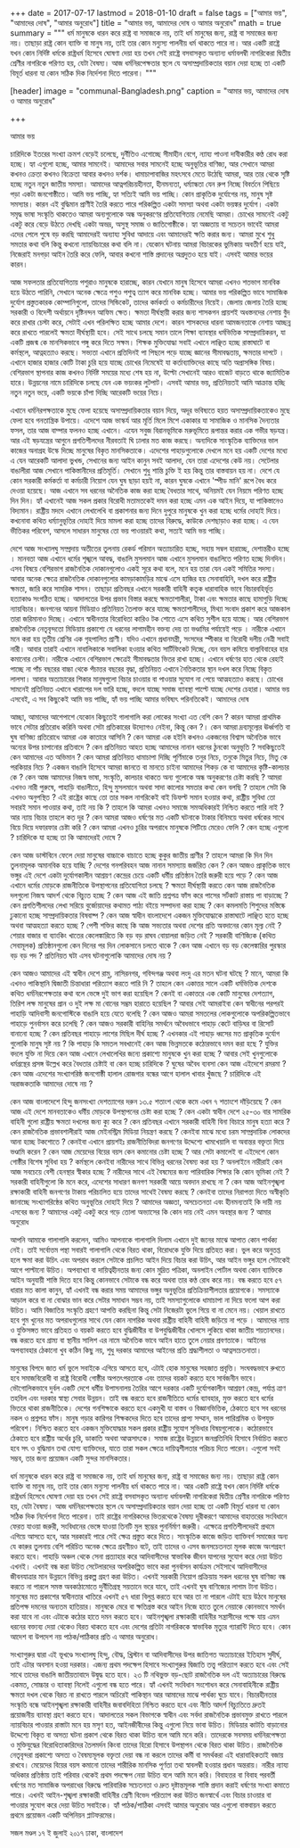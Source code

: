 +++
date = 2017-07-17
lastmod = 2018-01-10
draft = false
tags = ["আমার ভয়", "আমাদের দোষ", "আমার অনুরোধ"]
title = "আমার ভয়, আমাদের দোষ ও আমার অনুরোধ"
math = true
summary = """
ধর্ম মানুষকে ধারন করে রাষ্ট্র বা সমাজকে নয়, তাই ধর্ম মানুষের জন্য, রাষ্ট্র বা সমাজের জন্য নয়। তাছাড়া রাষ্ট্র কোন ব্যাক্তি বা মানুষ নয়, তাই তার কোন মন্যুস্য পালনীয় ধর্ম থাকতে পারে না। আর একটি রাষ্ট্রে যখন কোন নির্দিষ্ট ধর্মকে রাষ্ট্রধর্ম হিসেবে ঘোষণা দেয়া হয় তখন সেই রাষ্ট্রে বসবাসকৃত অন্যান্য ধর্মাবলম্বী নাগরিকেরা দ্বিতীয় শ্রেণীর নাগরিকে পরিণত হয়, যেটা বৈষম্য। আজ ধর্মনিরপেক্ষতার স্থলে যে অসাম্প্রদায়িকতার বয়ান দেয়া হচ্ছে তা একটি বিমূর্ত ধারনা যা কোন সঠিক দিক নির্দেশনা দিতে পারেনা। 
"""

[header]
image = "communal-Bangladesh.png"
caption = "আমার ভয়, আমাদের দোষ ও আমার অনুরোধ"

+++

আমার ভয়

চারিদিকে ইতরের সংখ্যা ক্রমশ বেড়েই চলেছে, দুর্নীতিও এগোচ্ছে সীমাহীন বেগে, ন্যায্য পাওনা দাবীকারীর কণ্ঠ রোধ করা হচ্ছে। হ্যা এগুলো হচ্ছে, আমার সামনেই। আমাদের সবার সামনেই হচ্ছে অনুভূতির বাণিজ্য, আর সেখানে আমরা কখনও ক্রেতা কখনও বিক্রেতা আবার কখনও দর্শক। ধামাচাপাবাজির মহৎসবে মেতে উঠেছি আমরা, আর তার থেকে সৃষ্টি হচ্ছে নতুন নতুন জাতীয় সমস্যা। আমাদের আত্নপরিচয়হীনতা, হীনমন্যতা, ধর্ম্যান্ধতা যেন রুপ নিচ্ছে বিবর্তনে পিছিয়ে পড়া একটা জনগোষ্ঠীতে। আমি ভয় পাচ্ছি, হ্যা সত্যিই আমি ভয় পাচ্ছি। কোন প্রাকৃতিক দুর্যোগের নয়, মানুষ সৃষ্ট সমস্যার। কারন এই বুদ্ধিমান প্রাণীই তৈরি করতে পারে পরিকল্পিত একটা সমস্যা অথবা একটা ভয়ঙ্কর দুর্যোগ। একটা সমৃদ্ধ ভাষা সংস্কৃতি থাকতেও আমরা অন্যগুলোকে অন্ধ অনুকরণের প্রতিযোগিতায় নেমেছি আমরা। চোখের সামনেই একটু একটু করে বেড়ে উঠতে দেখছি একটা অভদ্র, অসুস্থ সমাজ ও জাতিগোষ্ঠীকে। হ্যা অজ্ঞতায় বা সচেতন ভাবেই আমরা এদের পেলে পুষে বড় করছি আমাদেরই অন্যায্য সুবিধা আদায়ে এবং আমাদেরই ক্ষতি করার জন্য। আমরা মুখে শুধু সমতার কথা বলি কিন্তু কখনো ন্যায়বিচারের কথা বলি না। যেকোন ঘটনায় আমরা বিচারকের ভুমিকায় অবতীর্ণ হয়ে যাই, নিজেরাই মনগড়া আইন তৈরি করে ফেলি, আবার কখনো শাস্তি প্রদানের অগ্রদুতও হয়ে যাই। এসবই আমার ভয়ের কারন।


আজ সফলতার প্রতিযোগিতায় পশুরাও মানুষকে হারাচ্ছে, কারন যেখানে মানুষ হিসেবে আমরা এখনও শতভাগ মানবিক হয়ে উঠতে পারিনি, সেখানে অনেক ক্ষেত্রে পশুও পশুত্ব ত্যাগ করে মানবিক হচ্ছে। আমার ভয় পরিকল্পিত ভাবে সামাজিক দুর্যোগ প্রস্তুতকারক কোম্পানিগুলো, তাদের সিন্ডিকেট, তাদের কর্মকর্তা ও কর্মচারীদের নিয়েই। জেলায় জেলায় তৈরি হচ্ছে সরকারী ও বিদেশী অর্থায়নে দৃষ্টিনন্দন আফিম ক্ষেত। ক্ষমতা দীর্ঘস্থায়ী করার জন্য শাসকগন প্রায়শই অধস্তনদের নেশায় বুঁদ করে রাখার চেস্টা করে, সেটাই এখন পরিলক্ষিত হচ্ছে আমার দেশে। কারন শাসকদের ধারনা আমজনতাকে নেশায় আচ্ছন্ন করে রাখতে পারলেই ক্ষমতা দীর্ঘস্থায়ী হবে। সেই সাথে চলছে সমান তালে শিক্ষা ব্যাবস্থার ধর্মভিত্তিক সাম্প্রদায়িকরন, যা একটি প্রজন্ম কে মানসিকভাবে পঙ্গু করে দিতে সক্ষম। শিক্ষক মুক্তিযোদ্ধা সবাই এখানে লাঞ্ছিত হচ্ছে রাস্তাঘাটে বা কর্মস্থলে, আত্নহত্যাও করছে। সভ্যতা এখানে প্রতিদিনই পা পিছলে পড়ে যাচ্ছে জ্ঞানের সীমাবদ্ধতায়, ক্ষমতার দাপটে । এখানে হাজার হাজার কোটি টাকা চুরি হয়ে যাচ্ছে চোখের নিমেষেই যা কর্তাব্যাক্তিদের কাছে অতি অপ্রাসঙ্গিক বিষয়। বেশিরভাগ স্থাপনার কাজ কখনও নির্দিষ্ট সময়ের মধ্যে শেষ হয় না, উল্টো সেখানেই আরও বাজেট বাড়তে থাকে জ্যামিতিক হারে। উন্নয়নের নামে চারিদিকে চলছে যেন এক ভয়ংকর লুটপাট। এসবই আমার ভয়, প্রতিনিয়তই আমি আক্রান্ত হচ্ছি নতুন নতুন ভয়ে, একটি ভয়কে চাঁপা দিচ্ছি আরেকটি ভয়ের নিচে।


এখানে ধর্মনিরপক্ষতাকে মুছে ফেলা হয়েছে অসাম্প্রদায়িকতার বয়ান দিয়ে, অদূর ভবিষ্যতে হয়ত অসাম্প্রদায়িকতাকেও মুছে ফেলা হবে গনতান্ত্রিক উপায়ে। এদেশে আজ ভাস্কর্য আর মূর্তি মিলে মিশে একাকার যা সামাজিক ও মানসিক দৈন্যতার ফসল, তার আজ বাম্পার ফলনও হচ্ছে এখানে। এযেন সবুজ বিরানভূমিকে মরুভূমিতে রূপান্তর করার এক গভীর ষড়যন্ত্র। আর এই ষড়যন্ত্রের আগুনে প্রগতিশীলদের নীরবতাই ঘি ঢালার মত কাজ করছে। অন্যদিকে সাংস্কৃতিক ব্যাক্তিদের ভাল কাজের অনাগ্রহ উস্কে দিচ্ছে মানুষের বিকৃত মানসিকতাকে। এদেশের পাহাড়গুলোকে দেখলে মনে হয় একটি দেশের মধ্যে এ যেন আরেকটি আলাদা ভুখন্ড, সেখানের জন্য আইন কানুন সবই আলাদা, যেন তারা এদেশের কেউ নয়। সেটেলার বাঙালীরা আজ সেখানে পাকিস্তানীদের প্রতিমূর্তি। সেখানে শুধু শান্তি চুক্তি ই হয় কিন্তু তার বাস্তবায়ন হয় না। দেশে যে কোন সরকারী কর্মকর্তা বা কর্মচারী নিয়োগ যেন ঘুষ ছাড়া হয়ই না, কারন ঘুষকে এখানে 'স্পীড মানি' রূপে বৈধ করে দেওয়া হয়েছে। আজ এখানে সব ধরনের অনৈতিক কাজ করা হচ্ছে বৈধতার সাথে, অনিয়মই যেন নিয়মে পরিণত হচ্ছে দিন দিন। হ্যাঁ এখানেই আজ সকল প্রকার বিরোধী মতামতকেই দমন করা হচ্ছে এমন এক আইন দিয়ে, যা পাকিস্তানেও বিদ্যমান। রাষ্ট্রীয় মদদে এখানে লেখালেখি বা প্রকাশনার জন্য দিনে দুপুরে মানুষকে খুন করা হচ্ছে ধর্মের দোহাই দিয়ে। কখনোবা কথিত ধর্ম্যানুভূতির দোহাই দিয়ে মামলা করা হচ্ছে তাদের বিরুদ্ধে, কাউকে দেশছাড়াও করা হচ্ছে। এ যেন ভীতিকর পরিবেশ, আসলে সাধারন মানুষের তো ভয় পাওয়ারই কথা, সত্যই আমি ভয় পাচ্ছি।



দেশে আজ সংখ্যালঘু সম্প্রদায় অতীতের তুলনায় রেকর্ড পরিমান অত্যাচারিত হচ্ছে, সহায় সম্বল হারাচ্ছে, দেশান্তরীও হচ্ছে । মানবতা আজ এখানে ধর্মের শৃঙ্খলে আবদ্ধ, বাঙালি মুসলমান আজ এখানে মুসলমান বাঙালিতে পরিণত হচ্ছে দিনদিন। এসব বিষয়ে বেশিরভাগ রাজনৈতিক দোকানগুলোও একই সূরে কথা বলে, মনে হয় তারা যেন একই সমিতির সদস্য। আবার অনেক ক্ষেত্রে রাজনৈতিক দোকানগুলোর কামড়াকামড়ির মাঝে এসে হাজির হয় সেনাবাহিনি, দখল করে রাষ্ট্রীয় ক্ষমতা, জারি করে সামরিক শাসন। তাছাড়া প্রতিবছর এখানে সরকারী বাহিনী কতৃক ধারাবাহিক ভাবে বিচারবহির্ভূত হত্যাকাণ্ড সংগঠিত হচ্ছে। আদালতের উপর প্রভাব বিস্তার করছে ক্ষমতাশালীরা, টাকা এবং ক্ষমতার কাছে হামাগুড়ি দিচ্ছে ন্যায়বিচার। জনগনের আয়না মিডিয়াও প্রতিনিয়ত তৈলাক্ত করে যাচ্ছে ক্ষমতাশালীদের, মিথ্যা সংবাদ প্রকাশ করে আজকাল তারা জরিমানাও দিচ্ছে। এখানে স্বাধীনতার বিরোধিতা কারিও টক শোতে এসে কথিত সুশীল হয়ে যাচ্ছে। আর বেশিরভাগ রাজনৈতিক নেতৃবৃন্দতো মিডিয়ায় প্রকাশ্যে যে ধরনের লাগামহীন বক্তব্য দেয় তা ভণ্ডামির পর্যায়েই পড়ে । নারীকে এখানে মনে করা হয় তৃতীয় শ্রেণির এক গৃহপালিত প্রাণী। যদিও এখানে প্রধানমন্ত্রী, সংসদের স্পীকার বা বিরোধী দলীয় নেত্রী সবাই নারী। আবার তারাই এখানে নাবালিকাকে সবালিকা হওয়ার কথিত সার্টিফিকেট দিচ্ছে, যেন বয়স কমিয়ে বাল্যবিবাহের হার কমানোর চেস্টা। নারীকে এখানে বেশিরভাগ ক্ষেত্রেই সীমাবদ্ধতার ভিতর রাখা হচ্ছে। এখানে ধর্ষণের হাত থেকে রেহাই পাচ্ছে না পাঁচ বছরের বাচ্চা থেকে পঁচাত্তর বছরের বৃদ্ধা, প্রতিনিয়ত এখানে নৈতিকতার স্থান দখল করে নিচ্ছে বিকৃত লালসা। আবার অত্যাচারের শিকার মানুষগুলো বিচার চাওয়ার বা পাওয়ার সুযোগ না পেয়ে আত্মহত্যাও করছে। চোখের সামনেই প্রতিনিয়ত এখানে খারাপের দল ভারি হচ্ছে, বদলে যাচ্ছে সমাজ ব্যাবস্থা পাল্টে যাচ্ছে দেশের চেহারা। আমার ভয় এসবেই, এ সব কিছুকেই আমি ভয় পাচ্ছি, হ্যাঁ ভয় পাচ্ছি আমার ভবিষ্যৎ পরিনতিকেই।
আমাদের দোষ


আচ্ছা, আমাদের আশেপাশে যেকোন কিছুতেই গালাগালি করা লোকের সংখ্যা এত বেশি কেন ? কারন আমরা প্রাথমিক ভাবে সেটার প্রতিরোধ করিনি অথবা সেটা প্রতিকারের উদ্যোগও নেইনা, কিন্তু কেন ?। কেন আমরা দ্রব্যমূল্যের ঊর্ধ্বগতি বা ঘুষ বাণিজ্য প্রতিরোধে আমরা এক কাতারে আসিনি ? কেন আমরা এক হইনি কখনও একজনের বিশ্বাস অনৈতিক ভাবে অন্যের উপর চাপানোর প্রতিবাদে ? কেন প্রতিনিয়ত আহত হচ্ছে আমাদের নানান ধরনের ঠুনকো অনুভূতি ? সবকিছুতেই কেন আমাদের এত অভিমান ? কেন আমরা প্রতিনিয়ত ধামাচাপা দিচ্ছি পূর্ণিমাকে তনুর নিচে, তনুকে মিতুর নিচে, মিতু কে পরকিয়ার নিচে ? একজন বাঙালি হিসেবে আমরা জানতে বা মানতে চাইনা আমাদের শিকড় কে বা আমাদের কৃষ্টি-কালচার কে ? কেন আজ আমাদের নিজস্ব ভাষা, সংস্কৃতি, কালচার থাকতে অন্য গুলোকে অন্ধ অনুকরণের চেষ্টা করছি ? আমরা এখনও নারী পুরুষে, পাহাড়ি বাঙালীতে, হিন্দু মুসলমানে অথবা সাদা কালোর সমতার কথা কেন বলছি ? তাহলে সেটা কি এখনও অনুপস্থিত ? এই রাষ্ট্রের কাছে তো তার সকল নাগরিকেই বাই ডিফল্ট সমান হওয়ার কথা, রাষ্ট্রীয় সুবিধা তো সবারই সমান পাওয়ার কথা, তাই নয় কি ? তাহলে কি আমরা এখনও সমাজে সমঅধিকারই নিশ্চিত করতে পারি নাই ? আর ন্যায় বিচার তাহলে কত দূর ? কেন আমরা আজও ধর্ষণের মত একটি ঘটনাকে টাকার বিনিময়ে অথবা ধর্ষকের সাথে বিয়ে দিয়ে দফারফার চেষ্টা করি ? কেন আমরা এখনও চুরির অপরাধে মানুষকে পিটিয়ে মেরেও ফেলি ? কেন হচ্ছে এগুলো ? চারিদিকে যা হচ্ছে তা কি আমাদেরই দোষে ?


কেন আজ ডাস্টবিনে ফেলে দেয়া মানুষের বাচ্চাকে বাচাতে হচ্ছে কুকুর জাতীয় প্রাণীর ? তাহলে আমরা কি দিন দিন তুলনামূলক অমানবিক হয়ে যাচ্ছি ? দেশের গনপরিবহন আজ নানান সমস্যায় জর্জরিত কেন ? কেন আজও প্রাকৃতিক ভাবে ভঙ্গুর এই দেশে একটা দুর্যোগকালীন আশ্রয়ণ কেন্দ্রের চেয়ে একটি ধর্মীয় প্রতিষ্ঠান তৈরি জরুরী হয়ে পড়ে ? কেন আজ এখানে ধর্মের মোড়কে রাজনীতিকে উপস্থাপনের প্রতিযোগিতা চলছে ? ক্ষমতা দীর্ঘস্থায়ী করতে কেন আজ রাজনৈতিক দলগুলো নিজস্ব আদর্শ থেকে বিচ্যুত হচ্ছে ? কেন আজ এই জাতি প্রশ্নপত্র ফাঁস করে পাসের সর্টকাট রাস্তায় পা বাড়াচ্ছে ? কেন প্রগতিশীলদের লেখা সরিয়ে বুর্জোয়াদের কথামত পাঠ্য বইয়ে সম্পাদনা করা হচ্ছে ? কেন কমলমতি শিশুদের মস্তিষ্কে ঢুকানো হচ্ছে সাম্প্রদায়িকতার বিষবাষ্প ? কেন আজ স্বাধীন বাংলাদেশে একজন মুক্তিযোদ্ধাকে রাস্তাঘাটে লাঞ্ছিত হতে হচ্ছে অথবা আত্মহত্যা করতে হচ্ছে ? পেশী শক্তির কাছে কি আজ সভ্যতার অথবা দেশের প্রতি অবদানের কোন মূল্য নেই ? শেয়ার বাজার বা ব্যাংকিং খাতের কেলেঙ্কারিতে কি বড় বড় রাঘব বোয়ালরা জড়িত নেই ? সরকারী বাণিজ্যিক (কথিত সেবামূলক) প্রতিষ্ঠানগুলো কেন দিনের পর দিন লোকসানে চলতে থাকে ? কেন আজ এখানে বড় বড় কেলেঙ্কারির পুরস্কার বড় বড় পদ ? প্রতিনিয়ত ঘটা এসব ঘটনাগুলোকি আমাদের দোষ নয় ?


কেন আজও আমাদের এই স্বাধীন দেশে রামু, নাসিরনগর, গবিন্দগঞ্জ অথবা লংদু এর মতন ঘটনা ঘটছে ? মানে, আমরা কি এখনও পাকিস্থানি দ্বিজাতী চিন্তাধারা পরিত্যাগ করতে পারি নি ? তাহলে কেন একাত্তর সালে একটি ধর্মভিত্তিক দেশকে কথিত ধর্মনিরপেক্ষতার কথা বলে ভেঙ্গে দুই ভাগ করা হয়েছিল ? কেনই বা একাত্তরে এক কোটি মানুষের দেশত্যাগ, তিরিশ লক্ষ মানুষের প্রান ও দুই লক্ষ মা বোনের সম্ভ্রম হারাতে হয়েছিল ? আবার সেই আমরাইবা কেন স্বাধীনের পরপরই পাহাড়ি আদিবাসী জনগোস্টিকে বাঙালি হয়ে যেতে বলেছি ? কেন আজও আমরা সমতলের লোকগুলোকে অপরিকল্পিতভাবে পাহাড়ে পুনর্বাসন করে চলেছি ? কেন আজও সরকারী বাহিনির সমর্থনে অবৈধভাবে পাহাড় কেটে বাড়িঘর বা রিসোর্ট বানানো হচ্ছে ? কেন প্রতিবছর পাহাড়ে লাশের মিছিল দীর্ঘ হচ্ছে ? এখনকার এই পাহাড় ধ্বসের মত প্রাকৃতিক দুর্যোগ গুলোকি মানুষ সৃষ্ট নয় ? কি পাহাড় কি সমতল সবখানেই কেন আজ ভিন্নমতকে কঠোরভাবে দমন করা হছে ? যুক্তির বদলে যুক্তি না দিয়ে কেন আজ এখানে লেখালেখির জন্যে প্রকাশ্যে মানুষকে খুন করা হচ্ছে ? আবার সেই খুনগুলোকে ধর্মগ্রন্থের প্রসঙ্গ উল্লেখ করে বৈধতার চেষ্টাই বা কেন হচ্ছে চারিদিকে ? ঘুষের অবৈধ ব্যবসা কেন আজ এইদেশে রমরমা ? কেন আজ এদেশের সংখ্যাগরিষ্ঠ জনগোষ্ঠী হালাল রোজগার বন্ধের আগে হালাল খাবার খুঁজছে ? চারিদিকে এই অরাজকতাকি আমাদের দোষে নয় ? 



কেন আজ বাংলাদেশে হিন্দু জনসংখ্যা দেশত্যাগের দরুন ১৩.৫ শতাংশ থেকে কমে এখন ৭ শতাংশে দাঁড়িয়েছে ? কেন আজ এই দেশে মানবতাকেও ধর্মীয় মোড়কে উপস্থাপনের চেষ্টা করা হচ্ছে ? কেন একটা স্বাধীন দেশে ২৫-৩০ বার সামরিক বাহিনী গুলো রাষ্ট্রীয় ক্ষমতা দখলের জন্য ক্যু করে ? কেন প্রতিবছর এখানে সরকারী বাহিনী বিনা বিচারে মানুষ হত্যা করে ? কেন রাজনৈতিক প্রভাবশালীরাই আজ মেইনস্ট্রিম মিডিয়া নিয়ন্ত্রণ করছে ? কেনইবা মাঝে মধ্যে চরম সাম্প্রদায়িক লোকদের আনা হচ্ছে টকশোতে ? কেনইবা এখানে প্রায়শইঃ রাজনীতিবিদরা জনগণের উদ্দেশ্যে খামখেয়ালি বা অবান্তর বক্তৃতা দিয়ে ভণ্ডামি করেন ? কেন আজ মেয়েদের বিয়ের বয়স কেন কমানোর চেষ্টা হচ্ছে ? আর সেটা কমালেই বা এইদেশে কোন গোষ্ঠীর বিশেষ সুবিধা হয় ? কর্মস্থলে কেনইবা নারীদের সাথে বিভিন্ন ধরনের বৈষম্য করা হয় ? অনলাইনে নারীরাই কেন আজ সবচেয়ে বেশী হেনস্থার স্বীকার হচ্ছে ? নারীদের সাথে এই বৈষম্যের জন্য পারিবারিক শিক্ষার কি কোন ভূমিকা নেই ? সরকারী বাহিনীগুলো কি মনে করে, এদেশের সাধারণ জনগণ সরকারী আয়ে অবদান রাখছে না ? কেন আজ আইনশৃঙ্খলা রক্ষাকারী বাহিনী জনগণের টাকায় পরিচালিত হয়ে তাদের সাথেই বৈষম্য করছে ? কেনইবা তাদের নিরাপত্তা দিতে অস্বীকৃতি জানাচ্ছে সংখ্যাগরিষ্ঠের কথিত অনুভূতির দোহাই দিয়ে ? আমাদের অজ্ঞতা, অসচেতনতা এবং হীনমন্যতাই কি দায়ী নয় এসবের জন্য ? আমাদের একটু একটু করে গড়ে তোলা অভ্যাসের কি কোন দায় নেই এমন অবস্থার জন্য ?
আমার অনুরোধ


আপনি আমাকে গালাগালি করলেন, আমিও আপনাকে গালাগালি দিলাম এখানে দুই জনের মাঝে আপাত কোন পার্থক্য নেই। তাই সর্বোত্তম পন্থা সবারই গালাগালি থেকে বিরত থাকা, বিরোধকে যুক্তি দিয়ে প্রতিহত করা। ভুল করে অনুতপ্ত হলে ক্ষমা করা উচিৎ এবং অপরাধ করলে সেটাকে প্রচলিত আইন দিয়ে বিচার করা উচিৎ, আর আইন ভঙ্গুর হলে সেটাকেই আগে পাল্টানো উচিত। অপব্যাখ্যা বা দায়িত্বহীনতার জন্য কোন মুদ্রিত পত্রিকা, অনলাইন পোর্টাল অথবা কোন ব্যাক্তিকে আইন অনুযায়ী শাস্তি দিতে হবে কিন্তু কোনভাবে সেটাকে বন্ধ করে অথবা তার কণ্ঠ রোধ করে নয়। বন্ধ করতে হবে ৫৭ ধারার মত কালা কানুন, হ্যাঁ এখনই বন্ধ করার সময় আমাদের ভঙ্গুর অনুভূতির প্রতিক্রিয়াশীলতার প্রয়োগকে। সমস্যাকে আড়াল করে বা না বোঝার ভান করে সেটার সমাধান সম্ভব নয়, তাই সমস্যাগুলোকে ধামাচাপা না দিয়ে ফলো আপ করা উচিত। আমি বিজাতিয় সংস্কৃতি গ্রহণে আপত্তি করছিনা কিন্তু সেটা নিজেরটা ভুলে গিয়ে বা না মেনে নয়। খেয়াল রাখতে হবে গুম খুনের মত অপরাধগুলোর সাথে যেন কোন নাগরিক অথবা রাষ্ট্রীয় বাহিনী বাহিনী জড়িয়ে না পড়ে । আমাদের ন্যায় ও যুক্তিসঙ্গত ভাবে প্রতিহত ও বয়কট করতে হবে বুদ্ধিজীবীর বা উপবুদ্ধিজীবীর খোলসে লুকিয়ে থাকা জাতীয় শয়তানদের। বন্ধ করতে হবে গ্রাম্য বা স্থানীয় সালিশ এর নামে অনৈতিক ভাবে আইন হাতে তুলে নেয়ার প্রবণতাকে। আইনের অপব্যাবহার ঠেকানো খুব কঠিন কিছু নয়, শুধু দরকার আমাদের আইনের প্রতি শ্রদ্ধাশীলতা ও আত্নসচেতনাতা।


মানুষের বিপদে জাত ধর্ম ভুলে সবাইকে এগিয়ে আসতে হবে, এটাই হোক মানুষের সহজাত প্রবৃত্তি। সংঘবদ্ধভাবে রুখতে হবে সমাজবিরোধী বা রাষ্ট্র বিরোধী গোষ্ঠীর অপতৎপরতাকে এবং তাদের বয়কট করতে হবে সার্বজনীন ভাবে। ভৌগোলিকভাবে দুর্বল একটি দেশে ধর্মীয় উপাসনালয় তৈরির আগে দরকার একটি দুর্যোগকালীন আশ্রয়ণ কেন্দ্র, পর্যাপ্ত ত্রাণ তহবিল এবং দরকার স্বাস্থ্য সেবার উন্নয়ন। তাই বন্ধ করতে হবে রাজনীতিতে ধর্মের ব্যাবহার, মুক্ত করতে হবে ধর্মের ভিতরে থাকা রাজনীতিকে। দেশের গনশিক্ষাকে করতে হবে একমুখী যা বাস্তব ও বিজ্ঞানভিত্তিক, ঠেকাতে হবে সব ধরনের নকল ও প্রশ্নপত্র ফাঁস। মানুষ গড়ার কারিগর শিক্ষকদের দিতে হবে তাদের প্রাপ্য সম্মান, ভাল পারিশ্রমিক ও উপযুক্ত পরিবেশ। নিশ্চিত করতে হবে একজন মুক্তিযোদ্ধার সকল প্রকার রাষ্ট্রীয় সুযোগ সুভিধার বিষয়গুলোকে। কঠোরভাবে ঠেকাতে হবে রাষ্ট্রীয় অর্থের চুরি, ডাকাতি অথবা আত্মসাৎকে। সমাজ রাষ্ট্রের উন্নয়নে জনপ্রতিনিধি হিসাবে নির্বাচিত করতে হবে সৎ ও বুদ্ধিমান তথা যোগ্য  ব্যাক্তিদের, যাতে তারা সকল ক্ষেত্রে দায়িত্বশীলতার পরিচয় দিতে পারেন। এগুলো সবই সম্ভব, তার জন্য প্রয়োজন একটি সুন্দর মানসিকতার।


ধর্ম মানুষকে ধারন করে রাষ্ট্র বা সমাজকে নয়, তাই ধর্ম মানুষের জন্য, রাষ্ট্র বা সমাজের জন্য নয়। তাছাড়া রাষ্ট্র কোন ব্যাক্তি বা মানুষ নয়, তাই তার কোন মন্যুস্য পালনীয় ধর্ম থাকতে পারে না। আর একটি রাষ্ট্রে যখন কোন নির্দিষ্ট ধর্মকে রাষ্ট্রধর্ম হিসেবে ঘোষণা দেয়া হয় তখন সেই রাষ্ট্রে বসবাসকৃত অন্যান্য ধর্মাবলম্বী নাগরিকেরা দ্বিতীয় শ্রেণীর নাগরিকে পরিণত হয়, যেটা বৈষম্য। আজ ধর্মনিরপেক্ষতার স্থলে যে অসাম্প্রদায়িকতার বয়ান দেয়া হচ্ছে তা একটি বিমূর্ত ধারনা যা কোন সঠিক দিক নির্দেশনা দিতে পারেনা। তাই রাষ্ট্রের নাগরিকদের ভিতরথেকে বৈষম্য দূরীকরণে আমাদের বাহাত্তরের সংবিধানে ফেরত যাওয়া জরুরী, সংবিধানের ভেঙ্গে যাওয়া তিনটি মুল স্থম্ভের পুনর্নির্মাণ জরুরী। এক্ষেত্রে প্রগতিশীলদেরই প্রথমে এগিয়ে আসতে হবে, আর সরকারই পারে সেই ক্ষেত্র প্রস্তুত করে দিতে। সাংস্কৃতিক কাজে জড়িত ব্যাক্তিবর্গ সমাজের অন্য যে কারুর তুলনায় বেশি পরিচিত অনেক ক্ষেত্রে গ্রহণীয়ও বটে, তাই তাদের ও এসব জনসচেতনতা মূলক কাজে অংশগ্রহণ করতে হবে। পাহাড়ি অঞ্চল থেকে সেনা প্রত্যাহার করে আদিবাসীদের স্বাভাবিক জীবন যাপনের সুযোগ করে দেয়া উচিত এখনই। এখনই বন্ধ করা উচিত সেটেলারদের অপরিকল্পিত ভাবে করা পুনর্বাসন কার্যক্রম সেইসাথে আদিবাসীদের জীবনযাত্রার মান উন্নয়নে বিভিন্ন প্রকল্প গ্রহণ করা উচিত। এখনই সরকারী নিয়োগ প্রক্রিয়ায় সকল ধরনের ঘুষ বাণিজ্য বন্ধ করতে না পারলে সমস্ত অবকাঠামোতে দুর্নীতিগ্রস্থ সয়তানে ভরে যাবে, তাই এখনই ঘুষ বাণিজ্যের লাগাম টানা উচিত। মানুষের মত প্রকাশের স্বাধীনতার খাতিরে এখনই ৫৭ ধারা বিলুপ্ত করতে হবে আর তা না পারলে এটাই হয়ে উঠবে মানুষের প্রতিপক্ষ দমনের অন্যতম হাতিয়ার। মানুষকে মেরে বা ক্ষতিগ্রস্ত করে আইন নিজে হাতে তুলে নেয়াকে কোনভাবে সমর্থন করা যাবে না এবং এটাকে কঠোর হাতে দমন করতে হবে। আইনশৃঙ্খলা রক্ষাকারী বাহিনীর সন্ত্রাসীদের পক্ষে যায় এমন ধরনের বক্ত্যব্য দেয়া থেকেও বিরত থাকতে হবে এবং দেশের প্রতিটা নাগরিককে স্বাভাবিক মৃত্যুর গ্যারান্টি দিতে হবে। কোন আদেশ বা উপদেশ নয় পাঠক/পাঠিকার প্রতি এ আমার অনুরোধ।


সংখ্যাগুরুর দ্বারা এই ভূখণ্ডে সংখ্যালঘু হিন্দু, বৌদ্ধ, খ্রিস্টান বা আদিবাসীদের উপর জাতিগত অত্যাচারের ইতিহাস সুদীর্ঘ, তাই এটার অবসান হওয়া দরকার। এজন্য প্রথম পদক্ষেপ হিসাবে সংখ্যাগুরুর দ্বিজাতি তত্ত্ব পরিত্যাগ করতে হবে এবং সেই সাথে তাদের বাঙালি জাতীয়তাবাদে উদ্বুদ্ধ হতে হবে। ২৩ টি নথিভুক্ত বড়-ছোট রাজনৈতিক দল এই অত্যাচারের বিরুদ্ধে একমত, সোচ্চার ও ব্যাবস্থা নিলেই এগুলো বন্ধ হতে পারে। হ্যাঁ এখনই সংবিধান সংশোধন করে সেনাবাহিনীকে রাষ্ট্রীয় ক্ষমতা দখল থেকে বিরত না রাখতে পারলে অচিরেই পাকিস্থান আর আমাদের মাঝে পার্থক্য ঘুচে যাবে। বিচারহীনতার সংস্কৃতি বন্ধে আইনশৃঙ্খলা রক্ষাকারী বাহিনীর জবাবদিহিতা নিশ্চিত করতে হবে এবং নীতি আদর্শ বিচ্যুতিতে দ্রুতই প্রয়োজনীয় ব্যাবস্থা গ্রহণ করতে হবে। আদালতের সকল বিভাগকে স্বাধীন এবং সর্বদা রাজনৈতিক প্রভাবমুক্ত রাখতে পারলে ন্যায়বিচার পাওয়ার রাস্তাটা মনে হয় মসৃণ হত, আইনজীবীদের কিন্তু এগুলো নিয়ে ভাবা উচিত। মিডিয়ার কাটতি বাড়ানোর উদ্দেশ্যে বিকৃত বা অসত্য ঘটনা প্রকাশ থেকে বিরত থাকা উচিত বলে আমি মনে করি। তাদেরকে সবসময় ধর্মনিরপেক্ষতা ও মুক্তিযুদ্ধের বিরোধিতাকারিদের তৈলমর্দন কিংবা তাদের হিরো হিসাবে উপস্থাপন থেকে বিরত থাকা উচিত। রাজনৈতিক নেতৃবৃন্দরা প্রকাশ্যে অসত্য ও বৈষম্যমূলক বক্তৃতা দেয়া বন্ধ না করলে তাদের কর্মী বা সমর্থকরা এই ধারাবাহিকতাই বজায় রাখবে। মেয়েদের বিয়ের বয়স কমানো তাদের শারীরিক মানসিক পূর্ণতা তথা স্বাবলম্বী হওয়ার প্রধান অন্তরায়। নারীর ন্যায্য অধিকার প্রতিষ্ঠায় তাই পরিবার থেকেই প্রথম পদক্ষেপ নেয়া উচিত বলে আমি মনে করি। বিবাহত্তর বা বিবাহ পরবর্তী ধর্ষণের মত সামাজিক অপরাধের বিরুদ্ধে পারিবারিক সচেতনতা ও দ্রুত দৃষ্টান্তমূলক শাস্তি প্রদান করাই ধর্ষণের সংখ্যা কমাতে পারে। এখনই আইন-শৃঙ্খলা রক্ষাকারী বাহিনীর শ্রেণী বিভেদ পরিত্যাগ করা উচিত জনস্বার্থে এবং বিচার চাওয়ার বা পাওয়ার সুযোগ করে দেয়া উচিত সবাইকে। হ্যাঁ পাঠক/পাঠিকা এসবই আমার অনুরোধ আর এগুলো বাস্তবায়ন করতে প্রথমে প্রয়োজন একটি অপিনিয়ন প্লাটফরমের।

সজল মণ্ডল
১৭ ই জুলাই ২০১৭
ঢাকা, বাংলাদেশ
